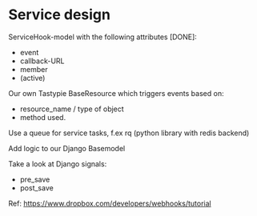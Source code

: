 # Service design

ServiceHook-model with the following attributes [DONE]:

* event
* callback-URL
* member
* (active)

Our own Tastypie BaseResource which triggers events based on:

* resource_name / type of object
* method used.

Use a queue for service tasks, f.ex rq (python library with redis backend)

Add logic to our Django Basemodel 

Take a look at Django signals:

* pre_save
* post_save

Ref: https://www.dropbox.com/developers/webhooks/tutorial
